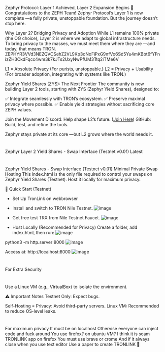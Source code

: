 Zephyr Protocol: Layer 1 Achieved, Layer 2 Expansion Begins
🎉 Congratulations to the ZEPH Team!
Zephyr Protocol’s Layer 1 is now complete
—a fully private, unstoppable foundation. But the journey doesn’t stop here.

Why Layer 2? Bridging Privacy and Adoption
While L1 remains 100% private (the OG choice), Layer 2 is where we adapt to global infrastructure needs. 
To bring privacy to the masses, we must meet them where they are
—and today, that means TRON. ZEPHYR3VVd3NEZQVCSehZ2VL9Kp3oNoFiPxG9nfVo6Sd5Yu4mKBbt6fYFnizZH3CkdFqcc4wm3k7kJTs2UxyNwPfUM3Ttq2iTMe6V

L1 = Absolute Privacy (For purists, unstoppable.)
L2 = Privacy + Usability (For broader adoption, integrating with systems like TRON.)

Zephyr Yield Shares (ZYS): The Next Frontier
The community is now building Layer 2 tools, starting with ZYS (Zephyr Yield Shares), designed to:

✅ Integrate seamlessly with TRON’s ecosystem.
✅ Preserve maximal privacy where possible.
✅ Enable yield strategies without sacrificing core ZEPH values.

Join the Movement
Discord: Help shape L2’s future. ([Join Here](https://discord.com/invite/RaN7tKhdqA))
GitHub: Build, test, and refine the tools.

Zephyr stays private at its core
—but L2 grows where the world needs it.
#

Zephyr Layer 2 Yield Shares - Swap Interface (Testnet v0.01) Latest
#

Zephyr Yield Shares - Swap Interface (Testnet v0.01)
Minimal Private Swap Hosting
This index.html is the only file required to control your swaps on Zephyr Yield Shares (Testnet). Host it locally for maximum privacy.

🚀 Quick Start (Testnet)

- Set Up TronLink on webbrowser
- Install and switch to TRON Nile Testnet.
![image](https://github.com/user-attachments/assets/806dd3ef-2120-4287-8699-0c07c4002eb7)


- Get free test TRX from Nile Testnet Faucet.
![image](https://github.com/user-attachments/assets/8c143be7-cf2b-4987-b658-84129e2b0c64)


- Host Locally (Recommended for Privacy)
Create a folder, add index.html, then run:
![image](https://github.com/user-attachments/assets/5b96260c-fbc0-4b5f-9e0a-4cb4bdd38949)


python3 -m http.server 8000
![image](https://github.com/user-attachments/assets/c728e1a5-34e0-4d99-b852-0c5fa67c33a2)


Access at: http://localhost:8000
![image](https://github.com/user-attachments/assets/0981f1a0-ab00-48c4-a90a-a2e6798644a0)

#
For Extra Security
#
Use a Linux VM (e.g., VirtualBox) to isolate the environment.

⚠️ Important Notes
Testnet Only: Expect bugs.

Self-Hosting = Privacy: Avoid third-party servers.
Linux VM: Recommended to reduce OS-level leaks.
#
For maximum privacy It must be on localhost
Othervise everyone can inject code and fuck around
You use firefox? on ubuntu VM?
I think it is scam TRONLINK app on firefox
You must use brave
or crome
And if it always close when you use text editor
Use a paper to create TRONLINK 🙂 
